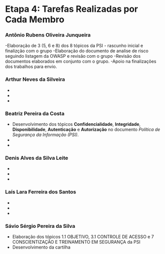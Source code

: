 # Etapa 4: Tarefas Realizadas por Cada Membro

### Antônio Rubens Oliveira Junqueira
-Elaboração de 3 (5, 6 e 8) dos 8 tópicos da PSI - rascunho inicial e finalizção com o grupo 
-Elaboração do documento de analise de risco seguindo listagem da OWASP e revisão com o grupo
-Revisão dos documentos elaborados em conjunto com o grupo.
-Apoio na finalizações dos trabalhos para envio.

### Arthur Neves da Silveira
-
-
-

### Beatriz Pereira da Costa
- Desenvolvimento dos tópicos **Confidencialidade**, **Integridade**, **Disponibilidade**, **Autenticação** e **Autorização** no documento *Política de Segurança da Informação (PSI)*.
-
-

### Denis Alves da Silva Leite
-
-
-

### Laís Lara Ferreira dos Santos
-
-
-

### Sávio Sérgio Pereira da Silva
- Elaboração dos tópicos 1.1 OBJETIVO, 3.1 CONTROLE DE ACESSO e 7 CONSCIENTIZAÇÃO E TREINAMENTO EM SEGURANÇA da PSI
- Desenvolvimento da cartilha

